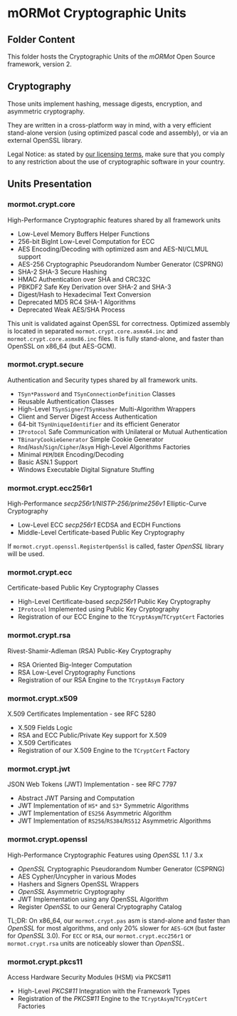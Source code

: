 # mORMot Cryptographic Units

## Folder Content

This folder hosts the Cryptographic Units of the *mORMot* Open Source framework, version 2.

## Cryptography

Those units implement hashing, message digests, encryption, and asymmetric cryptography.

They are written in a cross-platform way in mind, with a very efficient stand-alone version (using optimized pascal code and assembly), or via an external OpenSSL library.

Legal Notice: as stated by [our licensing terms](../../LICENCE.md), make sure that you comply to any restriction about the use of cryptographic software in your country.


## Units Presentation

### mormot.crypt.core

High-Performance Cryptographic features shared by all framework units
- Low-Level Memory Buffers Helper Functions
- 256-bit BigInt Low-Level Computation for ECC
- AES Encoding/Decoding with optimized asm and AES-NI/CLMUL support
- AES-256 Cryptographic Pseudorandom Number Generator (CSPRNG)
- SHA-2 SHA-3 Secure Hashing
- HMAC Authentication over SHA and CRC32C
- PBKDF2 Safe Key Derivation over SHA-2 and SHA-3
- Digest/Hash to Hexadecimal Text Conversion
- Deprecated MD5 RC4 SHA-1 Algorithms
- Deprecated Weak AES/SHA Process

This unit is validated against OpenSSL for correctness.
Optimized assembly is located in separated `mormot.crypt.core.asmx64.inc` and `mormot.crypt.core.asmx86.inc` files.
It is fully stand-alone, and faster than OpenSSL on x86_64 (but AES-GCM).

### mormot.crypt.secure

Authentication and Security types shared by all framework units.
- `TSyn*Password` and `TSynConnectionDefinition` Classes
- Reusable Authentication Classes
- High-Level `TSynSigner`/`TSynHasher` Multi-Algorithm Wrappers
- Client and Server Digest Access Authentication
- 64-bit `TSynUniqueIdentifier` and its efficient Generator
- `IProtocol` Safe Communication with Unilateral or Mutual Authentication
- `TBinaryCookieGenerator` Simple Cookie Generator
- `Rnd`/`Hash`/`Sign`/`Cipher`/`Asym` High-Level Algorithms Factories
- Minimal `PEM`/`DER` Encoding/Decoding
- Basic ASN.1 Support
- Windows Executable Digital Signature Stuffing

### mormot.crypt.ecc256r1

High-Performance *secp256r1/NISTP-256/prime256v1* Elliptic-Curve Cryptography
- Low-Level ECC *secp256r1* ECDSA and ECDH Functions
- Middle-Level Certificate-based Public Key Cryptography

If `mormot.crypt.openssl.RegisterOpenSsl` is called, faster *OpenSSL* library will be used.

### mormot.crypt.ecc

Certificate-based Public Key Cryptography Classes
- High-Level Certificate-based *secp256r1* Public Key Cryptography
- `IProtocol` Implemented using Public Key Cryptography
- Registration of our ECC Engine to the `TCryptAsym`/`TCryptCert` Factories

### mormot.crypt.rsa

Rivest-Shamir-Adleman (RSA) Public-Key Cryptography
- RSA Oriented Big-Integer Computation
- RSA Low-Level Cryptography Functions
- Registration of our RSA Engine to the `TCryptAsym` Factory

### mormot.crypt.x509

X.509 Certificates Implementation - see RFC 5280
- X.509 Fields Logic
- RSA and ECC Public/Private Key support for X.509
- X.509 Certificates
- Registration of our X.509 Engine to the `TCryptCert` Factory

### mormot.crypt.jwt

JSON Web Tokens (JWT) Implementation - see RFC 7797
- Abstract JWT Parsing and Computation
- JWT Implementation of `HS*` and `S3*` Symmetric Algorithms
- JWT Implementation of `ES256` Asymmetric Algorithm
- JWT Implementation of `RS256`/`RS384`/`RS512` Asymmetric Algorithms

### mormot.crypt.openssl

High-Performance Cryptographic Features using *OpenSSL* 1.1 / 3.x
- *OpenSSL* Cryptographic Pseudorandom Number Generator (CSPRNG)
- AES Cypher/Uncypher in various Modes
- Hashers and Signers OpenSSL Wrappers
- *OpenSSL* Asymmetric Cryptography
- JWT Implementation using any OpenSSL Algorithm
- Register *OpenSSL* to our General Cryptography Catalog

TL;DR: On x86_64, our `mormot.crypt.pas` asm is stand-alone and faster than *OpenSSL* for most algorithms, and only 20% slower for `AES-GCM` (but faster for *OpenSSL* 3.0).
For `ECC` or `RSA`, our `mormot.crypt.ecc256r1` or `mormot.crypt.rsa` units are noticeably slower than *OpenSSL*.

### mormot.crypt.pkcs11

Access Hardware Security Modules (HSM) via PKCS#11
- High-Level *PKCS#11* Integration with the Framework Types
- Registration of the *PKCS#11* Engine to the `TCryptAsym`/`TCryptCert` Factories
